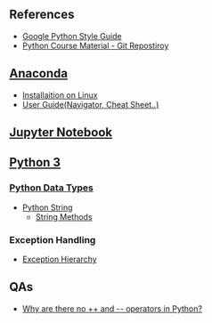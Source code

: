 ## References
<ul>
  <li><a href="https://google.github.io/styleguide/pyguide.html">Google Python Style Guide</a></li>
  
  <li><a href="https://github.com/Pierian-Data/Complete-Python-3-Bootcamp">Python Course Material - Git Repostiroy</a></li>
</ul>


## [Anaconda](https://www.anaconda.com/products/individual)
<ul>
  <li><a href="https://docs.anaconda.com/anaconda/install/linux/">Installaition on Linux</a></li>
  
  <li><a href="https://docs.anaconda.com/anaconda/user-guide/">User Guide(Navigator, Cheat Sheet..)</a></li>
</ul>


## [Jupyter Notebook](https://jupyter-notebook.readthedocs.io/en/stable/notebook.html#)


## [Python 3](https://docs.python.org/3/)

### [Python Data Types](https://www.geeksforgeeks.org/python-data-types/)
<ul>
  <li><a href="https://www.geeksforgeeks.org/python-strings/">Python String</a>
    <ul>
      <li><a href="https://docs.python.org/3/library/stdtypes.html#string-methods">String Methods</a></li>
    </ul>
  </li>
</ul>

### Exception Handling
<ul>
  <li><a href="https://docs.python.org/3.8/library/exceptions.html#exception-hierarchy">Exception Hierarchy</a></li>
</ul>


## QAs
<ul>
  <li><a href="https://stackoverflow.com/questions/3654830/why-are-there-no-and-operators-in-python">Why are there no ++ and --​ operators in Python?</a></li>
</ul>

